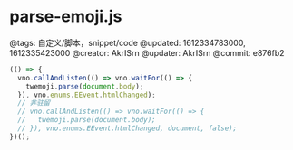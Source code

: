 # parse-emoji.js

@tags: 自定义/脚本，snippet/code
@updated: 1612334783000, 1612335423000
@creator: AkrISrn
@updater: AkrISrn
@commit: e876fb2

```js
(() => {
  vno.callAndListen(() => vno.waitFor(() => {
    twemoji.parse(document.body);
  }), vno.enums.EEvent.htmlChanged);
  // 非驻留
  // vno.callAndListen(() => vno.waitFor(() => {
  //   twemoji.parse(document.body);
  // }), vno.enums.EEvent.htmlChanged, document, false);
})();
```
